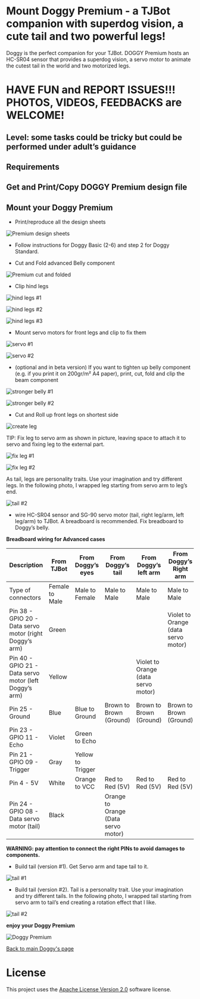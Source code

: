 # Mount Doggy Premium - a TJBot companion with superdog vision, a cute tail and two powerful legs!

Doggy is the perfect companion for your TJBot. DOGGY Premium hosts an HC-SR04 sensor that provides a superdog vision, a servo motor to animate the cutest tail in the world and two motorized legs.

# HAVE FUN and REPORT ISSUES!!! PHOTOS, VIDEOS, FEEDBACKS are WELCOME!

## Level: some tasks could be tricky but could be performed under adult’s guidance

## Requirements

## Get and Print/Copy DOGGY Premium design file

## Mount your Doggy Premium

* Print/reproduce all the design sheets

![Premium design sheets](https://github.com/fmanclossi/TJBot-playbook/blob/master/examples/Doggy/Media/DoggyReduced/01.Doggy%20printed%20sheets.jpg)
 
* Follow instructions for Doggy Basic (2-6) and step 2 for Doggy Standard.

* Cut and Fold advanced Belly component

![Premium cut and folded](https://github.com/fmanclossi/TJBot-playbook/blob/master/examples/Doggy/Media/DoggyReduced/13.Doggy%20Advanced%20cutted%20and%20folded.jpg)
 
* Clip hind legs

![hind legs #1](https://github.com/fmanclossi/TJBot-playbook/blob/master/examples/Doggy/Media/DoggyReduced/14.Doggy%20-%20stappling%20hind%20legs%20-%20detail.jpg)

![hind legs #2](https://github.com/fmanclossi/TJBot-playbook/blob/master/examples/Doggy/Media/DoggyReduced/15.Doggy%20-%20Stappling%20hind%20legs.jpg)

![hind legs #3](https://github.com/fmanclossi/TJBot-playbook/blob/master/examples/Doggy/Media/DoggyReduced/16.Doggy%20-%20stapple%20hind%20legs.jpg)
   
* Mount servo motors for front legs and clip to fix them

![servo #1](https://github.com/fmanclossi/TJBot-playbook/blob/master/examples/Doggy/Media/DoggyReduced/17.Doggy%20-%20mount%20servo%20motors.jpg)

![servo #2](https://github.com/fmanclossi/TJBot-playbook/blob/master/examples/Doggy/Media/DoggyReduced/18.Doggy%20-%20servo%20position1.jpg)
 
* (optional and in beta version) If you want to tighten up belly component (e.g. if you print it on 200gr/m² A4 paper), print, cut, fold and clip the beam component

![stronger belly #1](https://github.com/fmanclossi/TJBot-playbook/blob/master/examples/Doggy/Media/DoggyReduced/19.Doggy%20-%20Beta%20-%20component%20for%20stronger%20belly.jpg)

![stronger belly #2](https://github.com/fmanclossi/TJBot-playbook/blob/master/examples/Doggy/Media/DoggyReduced/20.Doggy%20-%20beta%20-%20make%20a%20stronger%20belly.jpg)
  
* Cut and Roll up front legs on shortest side

![create leg](https://github.com/fmanclossi/TJBot-playbook/blob/master/examples/Doggy/Media/DoggyReduced/21.Doggy%20roll%20up%20legs.jpg)
 
TIP: Fix leg to servo arm as shown in picture, leaving space to attach it to servo and fixing leg to the external part.

![fix leg #1](https://github.com/fmanclossi/TJBot-playbook/blob/master/examples/Doggy/Media/DoggyReduced/22.Doggy%20how%20to%20create%20leg.jpg)

![fix leg #2](https://github.com/fmanclossi/TJBot-playbook/blob/master/examples/Doggy/Media/DoggyReduced/23.Doggy%20how%20to%20fix%20leg.jpg)
  
As tail, legs are personality traits. Use your imagination and try different legs. In the following photo, I wrapped leg starting from servo arm to leg’s end.

![tail #2](https://github.com/fmanclossi/TJBot-playbook/blob/master/examples/Doggy/Media/DoggyReduced/25.Doggy%20tail%20version2.jpg)

* wire HC-SR04 sensor and SG-90 servo motor (tail, right leg/arm, left leg/arm) to TJBot. A breadboard is recommended. Fix breadboard to Doggy’s belly.

**Breadboard wiring for Advanced cases**

Description | From TJBot | From Doggy’s eyes | From Doggy’s tail | From Doggy’s left arm | From Doggy’s Right arm
----------- | -------- | ----------------- | ----------------- | --------------------- | ----------------------
Type of connectors | Female to Male | Male to Female | Male to Male | Male to Male | Male to Male
Pin 38 - GPIO 20 - Data servo motor (right Doggy’s arm) | Green |  |  |  | Violet to Orange (data servo motor)
Pin 40 - GPIO 21 - Data servo motor (left Doggy’s arm) | Yellow |  |  | Violet to Orange (data servo motor)	 | 
Pin 25 - Ground | Blue | Blue to Ground | Brown to Brown (Ground) | Brown to Brown (Ground) | Brown to Brown (Ground)
Pin 23 - GPIO 11 - Echo | Violet | Green to Echo |  |  | 
Pin 21 - GPIO 09 - Trigger | Gray | Yellow to Trigger |  | 	 | 
Pin 4 - 5V | White | Orange to VCC | Red to Red (5V) | Red to Red (5V) | Red to Red (5V)
Pin 24 - GPIO 08 - Data servo motor (tail) | Black |  | Orange to Orange (Data servo motor) |  | 

**WARNING: pay attention to connect the right PINs to avoid damages to components.**

* Build tail (version #1). Get Servo arm and tape tail to it.

![tail #1](https://github.com/fmanclossi/TJBot-playbook/blob/master/examples/Doggy/Media/DoggyReduced/24.Doggy%20Tail%20version%201.jpg)

* Build tail (version #2). Tail is a personality trait. Use your imagination and try different tails. In the following photo, I wrapped tail starting from servo arm to tail’s end creating a rotation effect that I like.

![tail #2](https://github.com/fmanclossi/TJBot-playbook/blob/master/examples/Doggy/Media/DoggyReduced/25.Doggy%20tail%20version2.jpg)

**enjoy your Doggy Premium**

![Doggy Premium](https://github.com/fmanclossi/TJBot-playbook/blob/master/examples/Doggy/Media/DoggyReduced/26.Doggy_standing%20up.jpg)

[Back to main Doggy's page](https://github.com/fmanclossi/TJBot-playbook/tree/master/examples/Doggy)

# License  
This project uses the [Apache License Version 2.0](../../LICENSE) software license.  
